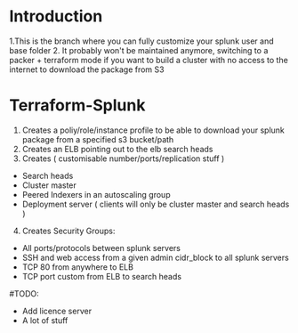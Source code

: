 # Introduction
1.This is the branch where you can fully customize your splunk user and base folder
2. It probably won't be maintained anymore, switching to a packer + terraform mode if you want to build a cluster with no access to the internet to download the package from S3


# Terraform-Splunk
1. Creates a poliy/role/instance profile to be able to download your splunk package from a specified s3 bucket/path
2. Creates an ELB pointing out to the elb search heads
3. Creates ( customisable number/ports/replication stuff )
 - Search heads
 - Cluster master
 - Peered Indexers in an autoscaling group
 - Deployment server ( clients will only be cluster master and search heads )
4. Creates Security Groups:
 - All ports/protocols between splunk servers
 - SSH and web access from a given admin cidr_block to all splunk servers
 - TCP 80 from anywhere to ELB
 - TCP port custom from  ELB to search heads


#TODO:
 - Add licence server
 - A lot of stuff
